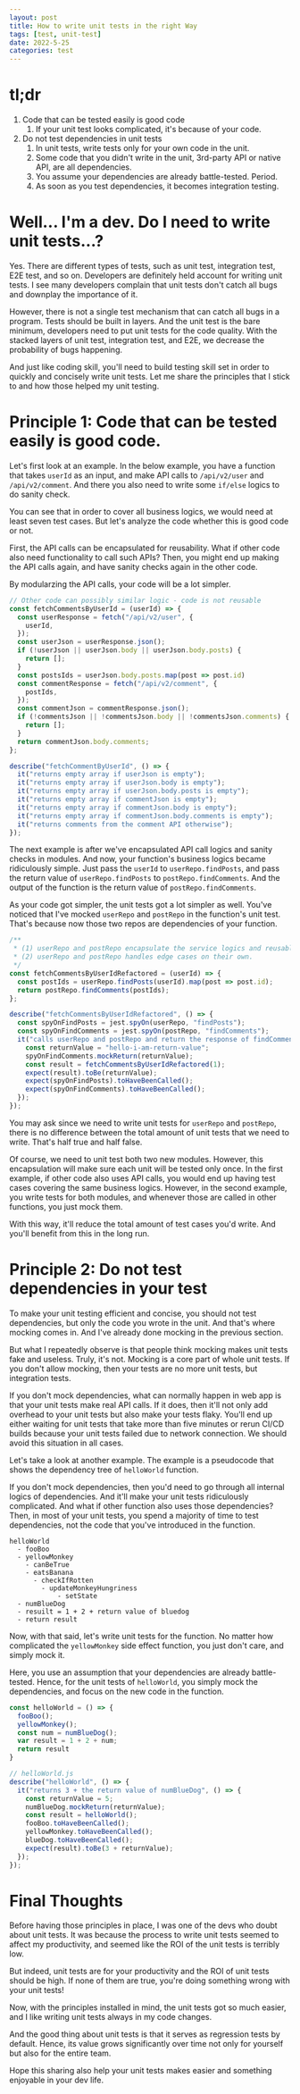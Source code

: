 ```yaml
---
layout: post
title: How to write unit tests in the right Way
tags: [test, unit-test]
date: 2022-5-25
categories: test
---
```


# tl;dr
1. Code that can be tested easily is good code
   1. If your unit test looks complicated, it's because of your code.
2. Do not test dependencies in unit tests
   1. In unit tests, write tests only for your own code in the unit.
   2. Some code that you didn't write in the unit, 3rd-party API or native API, are all dependencies.
   3. You assume your dependencies are already battle-tested. Period.
   4. As soon as you test dependencies, it becomes integration testing.

# Well... I'm a dev. Do I need to write unit tests...?
Yes. There are different types of tests, such as unit test, integration test, E2E test, and so on.
Developers are definitely held account for writing unit tests.
I see many developers complain that unit tests don't catch all bugs and downplay the importance of it.

However, there is not a single test mechanism that can catch all bugs in a program.
Tests should be built in layers. And the unit test is the bare minimum,
developers need to put unit tests for the code quality. With the stacked layers of unit test,
integration test, and E2E, we decrease the probability of bugs happening.

And just like coding skill, you'll need to build testing skill set in order to quickly
and concisely write unit tests. Let me share the principles that I stick to and how those
helped my unit testing.

# Principle 1: Code that can be tested easily is good code.
Let's first look at an example. In the below example, you have a function that takes
`userId` as an input, and make API calls to `/api/v2/user` and `/api/v2/comment`.
And there you also need to write some `if/else` logics to do sanity check.

You can see that in order to cover all business logics, we would need at least seven test cases.
But let's analyze the code whether this is good code or not.

First, the API calls can be encapsulated for reusability. What if other code also need
functionality to call such APIs? Then, you might end up making the API calls again,
and have sanity checks again in the other code.

By modularzing the API calls, your code will be a lot simpler.

```js
// Other code can possibly similar logic - code is not reusable
const fetchCommentsByUserId = (userId) => {
  const userResponse = fetch("/api/v2/user", {
    userId,
  });
  const userJson = userResponse.json();
  if (!userJson || userJson.body || userJson.body.posts) {
    return [];
  }
  const postsIds = userJson.body.posts.map(post => post.id)
  const commentResponse = fetch("/api/v2/comment", {
    postIds,
  });
  const commentJson = commentResponse.json();
  if (!commentsJson || !commentsJson.body || !commentsJson.comments) {
    return [];
  }
  return commentJson.body.comments;
};

describe("fetchCommentByUserId", () => {
  it("returns empty array if userJson is empty");
  it("returns empty array if userJson.body is empty");
  it("returns empty array if userJson.body.posts is empty");
  it("returns empty array if commentJson is empty");
  it("returns empty array if commentJson.body is empty");
  it("returns empty array if commentJson.body.comments is empty");
  it("returns comments from the comment API otherwise");
});
```

The next example is after we've encapsulated API call logics and sanity checks in modules.
And now, your function's business logics became ridiculously simple. Just pass the `userId`
to `userRepo.findPosts`, and pass the return value of `userRepo.findPosts` to
`postRepo.findComments`. And the output of the function is the return value of `postRepo.findComments`.

As your code got simpler, the unit tests got a lot simpler as well.
You've noticed that I've mocked `userRepo` and `postRepo` in the function's unit test.
That's because now those two repos are dependencies of your function.

```js
/**
 * (1) userRepo and postRepo encapsulate the service logics and reusable
 * (2) userRepo and postRepo handles edge cases on their own.
 */
const fetchCommentsByUserIdRefactored = (userId) => {
  const postIds = userRepo.findPosts(userId).map(post => post.id);
  return postRepo.findComments(postIds);
};

describe("fetchCommentsByUserIdRefactored", () => {
  const spyOnFindPosts = jest.spyOn(userRepo, "findPosts");
  const spyOnFindComments = jest.spyOn(postRepo, "findComments");
  it("calls userRepo and postRepo and return the response of findComments", () => {
    const returnValue = "hello-i-am-return-value";
    spyOnFindComments.mockReturn(returnValue);
    const result = fetchCommentsByUserIdRefactored(1);
    expect(result).toBe(returnValue);
    expect(spyOnFindPosts).toHaveBeenCalled();
    expect(spyOnFindComments).toHaveBeenCalled();
  });
});
```

You may ask since we need to write unit tests for `userRepo` and `postRepo`,
there is no difference between the total amount of unit tests that we need to write.
That's half true and half false.

Of course, we need to unit test both two new modules. However, this encapsulation will
make sure each unit will be tested only once. In the first example, if other code also uses API calls,
you would end up having test cases covering the same business logics.
However, in the second example, you write tests for both modules, and whenever those are called
in other functions, you just mock them.

With this way, it'll reduce the total amount of test cases you'd write.
And you'll benefit from this in the long run.

# Principle 2: Do not test dependencies in your test
To make your unit testing efficient and concise,
you should not test dependencies, but only the code you wrote in the unit.
And that's where mocking comes in. And I've already done mocking in the previous section.

But what I repeatedly observe is that people think mocking makes unit tests fake and useless.
Truly, it's not.
Mocking is a core part of whole unit tests. If you don't allow mocking,
then your tests are no more unit tests, but integration tests.

If you don't mock dependencies, what can normally happen in web app is that your unit tests
make real API calls. If it does, then it'll not only add overhead to your unit tests
but also make your tests flaky. You'll end up either waiting for unit tests that
take more than five minutes or rerun CI/CD builds because your unit tests failed due
to network connection.
We should avoid this situation in all cases.

Let's take a look at another example. The example is a pseudocode that shows
the dependency tree of `helloWorld` function.

If you don't mock dependencies, then you'd need to go through all internal logics of dependencies.
And it'll make your unit tests ridiculously complicated. And what if other function also uses
those dependencies?
Then, in most of your unit tests, you spend a majority of time to test dependencies,
not the code that you've introduced in the function.

```
helloWorld
  - fooBoo
  - yellowMonkey
    - canBeTrue
    - eatsBanana
      - checkIfRotten
        - updateMonkeyHungriness
            - setState
  - numBlueDog
  - resuilt = 1 + 2 + return value of bluedog
  - return result
```

Now, with that said, let's write unit tests for the function.
No matter how complicated the `yellowMonkey` side effect function, you just don't care,
and simply mock it.

Here, you use an assumption that your dependencies are already battle-tested.
Hence, for the unit tests of `helloWorld`, you simply mock the dependencies, and focus on
the new code in the function.

```js
const helloWorld = () => {
  fooBoo();
  yellowMonkey();
  const num = numBlueDog();
  var result = 1 + 2 + num;
  return result
}

// helloWorld.js
describe("helloWorld", () => {
  it("returns 3 + the return value of numBlueDog", () => {
    const returnValue = 5;
    numBlueDog.mockReturn(returnValue);
    const result = helloWorld();
    fooBoo.toHaveBeenCalled();
    yellowMonkey.toHaveBeenCalled();
    blueDog.toHaveBeenCalled();
    expect(result).toBe(3 + returnValue);
  });
});
```

# Final Thoughts
Before having those principles in place, I was one of the devs who doubt about unit tests.
It was because the process to write unit tests seemed to affect my productivity, and seemed
like the ROI of the unit tests is terribly low.

But indeed, unit tests are for your productivity and the ROI of unit tests should be high.
If none of them are true, you're doing something wrong with your unit tests!

Now, with the principles installed in mind, the unit tests got so much easier, and
I like writing unit tests always in my code changes.

And the good thing about unit tests is that it serves as regression tests by default. 
Hence, its value grows significantly over time not only for yourself but also for the entire team.

Hope this sharing also help your unit tests makes easier and something enjoyable in your dev life.
